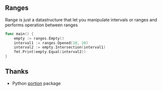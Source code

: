 ## Ranges

Range is just a datastructure that let you manipulate intervals or ranges and performs operation between ranges

```go
func main() {
    empty := ranges.Empty()
    interval1 := ranges.Opened(10, 20)
    interval2 := empty.Intersection(interval1)
    fmt.Print(empty.Equal(interval2))
}
```

## Thanks

+ Python [portion](https://pypi.org/project/portion/) package
